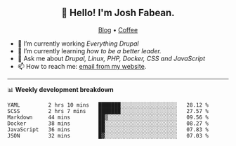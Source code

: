 <h2 align="center">👋 Hello! I'm Josh Fabean.</h2>
<p align="center">
  <a href="https://joshfabean.com">Blog</a> •
  <a href="https://www.buymeacoffee.com/LSxne6Yr4">Coffee</a>
</p>

- 🔭 I’m currently working *Everything Drupal*
- 🌱 I’m currently learning *how to be a better leader.*
- 💬 Ask me about *Drupal, Linux, PHP, Docker, CSS and JavaScript*
- 📫 How to reach me: [email from my website](https://joshfabean.com).

-------

📊 **Weekly development breakdown**
<!--START_SECTION:waka-->

```text
YAML         2 hrs 10 mins   ███████░░░░░░░░░░░░░░░░░░   28.12 %
SCSS         2 hrs 7 mins    ███████░░░░░░░░░░░░░░░░░░   27.57 %
Markdown     44 mins         ██▒░░░░░░░░░░░░░░░░░░░░░░   09.56 %
Docker       38 mins         ██░░░░░░░░░░░░░░░░░░░░░░░   08.27 %
JavaScript   36 mins         ██░░░░░░░░░░░░░░░░░░░░░░░   07.83 %
JSON         32 mins         █▓░░░░░░░░░░░░░░░░░░░░░░░   07.03 %
```

<!--END_SECTION:waka-->

<!--
**fabean/fabean** is a ✨ _special_ ✨ repository because its `README.md` (this file) appears on your GitHub profile.

Here are some ideas to get you started:

- 🔭 I’m currently working on ...
- 🌱 I’m currently learning ...
- 👯 I’m looking to collaborate on ...
- 🤔 I’m looking for help with ...
- 💬 Ask me about ...
- 📫 How to reach me: ...
- 😄 Pronouns: ...
- ⚡ Fun fact: ...
-->
